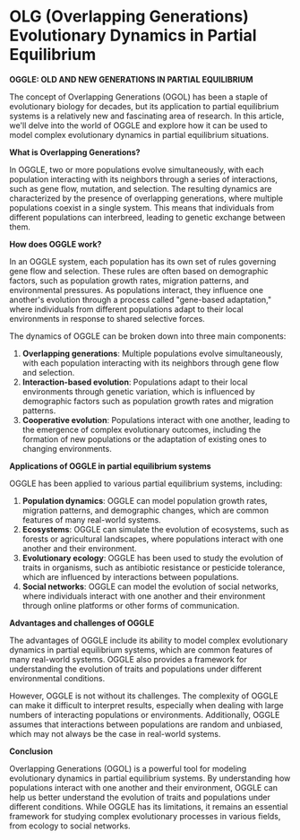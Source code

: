 # OLG (Overlapping Generations) Evolutionary Dynamics in Partial Equilibrium

**OGGLE: OLD AND NEW GENERATIONS IN PARTIAL EQUILIBRIUM**

The concept of Overlapping Generations (OGOL) has been a staple of evolutionary biology for decades, but its application to partial equilibrium systems is a relatively new and fascinating area of research. In this article, we'll delve into the world of OGGLE and explore how it can be used to model complex evolutionary dynamics in partial equilibrium situations.

**What is Overlapping Generations?**

In OGGLE, two or more populations evolve simultaneously, with each population interacting with its neighbors through a series of interactions, such as gene flow, mutation, and selection. The resulting dynamics are characterized by the presence of overlapping generations, where multiple populations coexist in a single system. This means that individuals from different populations can interbreed, leading to genetic exchange between them.

**How does OGGLE work?**

In an OGGLE system, each population has its own set of rules governing gene flow and selection. These rules are often based on demographic factors, such as population growth rates, migration patterns, and environmental pressures. As populations interact, they influence one another's evolution through a process called "gene-based adaptation," where individuals from different populations adapt to their local environments in response to shared selective forces.

The dynamics of OGGLE can be broken down into three main components:

1. **Overlapping generations**: Multiple populations evolve simultaneously, with each population interacting with its neighbors through gene flow and selection.
2. **Interaction-based evolution**: Populations adapt to their local environments through genetic variation, which is influenced by demographic factors such as population growth rates and migration patterns.
3. **Cooperative evolution**: Populations interact with one another, leading to the emergence of complex evolutionary outcomes, including the formation of new populations or the adaptation of existing ones to changing environments.

**Applications of OGGLE in partial equilibrium systems**

OGGLE has been applied to various partial equilibrium systems, including:

1. **Population dynamics**: OGGLE can model population growth rates, migration patterns, and demographic changes, which are common features of many real-world systems.
2. **Ecosystems**: OGGLE can simulate the evolution of ecosystems, such as forests or agricultural landscapes, where populations interact with one another and their environment.
3. **Evolutionary ecology**: OGGLE has been used to study the evolution of traits in organisms, such as antibiotic resistance or pesticide tolerance, which are influenced by interactions between populations.
4. **Social networks**: OGGLE can model the evolution of social networks, where individuals interact with one another and their environment through online platforms or other forms of communication.

**Advantages and challenges of OGGLE**

The advantages of OGGLE include its ability to model complex evolutionary dynamics in partial equilibrium systems, which are common features of many real-world systems. OGGLE also provides a framework for understanding the evolution of traits and populations under different environmental conditions.

However, OGGLE is not without its challenges. The complexity of OGGLE can make it difficult to interpret results, especially when dealing with large numbers of interacting populations or environments. Additionally, OGGLE assumes that interactions between populations are random and unbiased, which may not always be the case in real-world systems.

**Conclusion**

Overlapping Generations (OGOL) is a powerful tool for modeling evolutionary dynamics in partial equilibrium systems. By understanding how populations interact with one another and their environment, OGGLE can help us better understand the evolution of traits and populations under different conditions. While OGGLE has its limitations, it remains an essential framework for studying complex evolutionary processes in various fields, from ecology to social networks.
